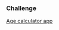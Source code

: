 ### Challenge

[Age calculator app](https://www.frontendmentor.io/challenges/age-calculator-app-dF9DFFpj-Q)
